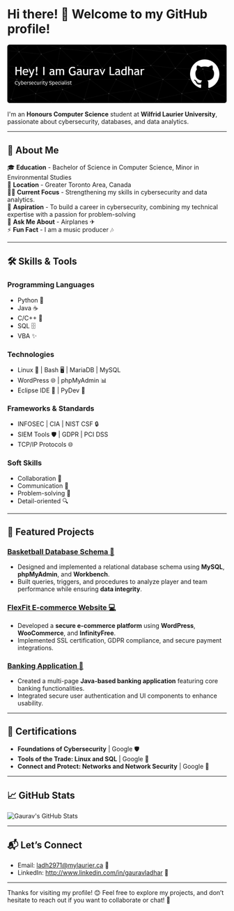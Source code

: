 # Hi there! 👋 Welcome to my GitHub profile!

![Banner](header.png)

I'm an **Honours Computer Science** student at **Wilfrid Laurier University**, passionate about cybersecurity, databases, and data analytics.

---

## 🚀 About Me

🎓 **Education** - Bachelor of Science in Computer Science, Minor in Environmental Studies  
📍 **Location** - Greater Toronto Area, Canada  
👨‍💻 **Current Focus** - Strengthening my skills in cybersecurity and data analytics.  
💼 **Aspiration** - To build a career in cybersecurity, combining my technical expertise with a passion for problem-solving                 
💬 **Ask Me About** - Airplanes ✈                           
⚡ **Fun Fact** - I am a music producer 🎶

---

## 🛠️ Skills & Tools

### **Programming Languages**
- Python 🐍
- Java ☕
- C/C++ 🔧
- SQL 🗄️
- VBA ✨

### **Technologies**
- Linux 🐧 | Bash 🖥️ | MariaDB | MySQL
- WordPress 🌐 | phpMyAdmin 📊
- Eclipse IDE 🚀 | PyDev 🐾

### **Frameworks & Standards**
- INFOSEC | CIA | NIST CSF 🔒
- SIEM Tools 🛡️ | GDPR | PCI DSS
- TCP/IP Protocols 🌐

### **Soft Skills**
- Collaboration 🤝
- Communication 📣
- Problem-solving 🧩
- Detail-oriented 🔍

---

## 🌟 Featured Projects

### [Basketball Database Schema 🏀](https://github.com/GauravLadhar/Basketball-Database-Schema)
- Designed and implemented a relational database schema using **MySQL**, **phpMyAdmin**, and **Workbench**.
- Built queries, triggers, and procedures to analyze player and team performance while ensuring **data integrity**.

### [FlexFit E-commerce Website 💻](https://github.com/GauravLadhar/FlexFit)
- Developed a **secure e-commerce platform** using **WordPress**, **WooCommerce**, and **InfinityFree**.
- Implemented SSL certification, GDPR compliance, and secure payment integrations.

### [Banking Application 🏦](https://github.com/GauravLadhar/Banking-Application.git)
- Created a multi-page **Java-based banking application** featuring core banking functionalities.
- Integrated secure user authentication and UI components to enhance usability.

---

## 📜 Certifications
- **Foundations of Cybersecurity** | Google 🛡️
- **Tools of the Trade: Linux and SQL** | Google 🐧
- **Connect and Protect: Networks and Network Security** | Google 🔐

---

## 📈 GitHub Stats
![Gaurav's GitHub Stats](https://github-readme-stats.vercel.app/api?username=GauravLadhar&show_icons=true&theme=radical)

---

## 📬 Let’s Connect
- Email: ladh2971@mylaurier.ca 📧
- LinkedIn: http://www.linkedin.com/in/gauravladhar 🔗

---

Thanks for visiting my profile! 😊 Feel free to explore my projects, and don’t hesitate to reach out if you want to collaborate or chat! 💬
